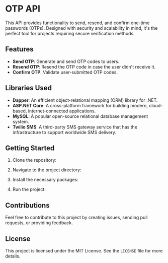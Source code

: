 # OTP API

This API provides functionality to send, resend, and confirm one-time passwords (OTPs). Designed with security and scalability in mind, it's the perfect tool for projects requiring secure verification methods.

## Features

- **Send OTP**: Generate and send OTP codes to users.
- **Resend OTP**: Resend the OTP code in case the user didn't receive it.
- **Confirm OTP**: Validate user-submitted OTP codes.

## Libraries Used

- **Dapper**: An efficient object-relational mapping (ORM) library for .NET.
- **ASP.NET Core**: A cross-platform framework for building modern, cloud-based, internet-connected applications.
- **MySQL**: A popular open-source relational database management system.
- **Twilio SMS**: A third-party SMS gateway service that has the infrastructure to support worldwide SMS delivery.

## Getting Started

1. Clone the repository:

2. Navigate to the project directory:

3. Install the necessary packages:

4. Run the project:

## Contributions

Feel free to contribute to this project by creating issues, sending pull requests, or providing feedback.

## License

This project is licensed under the MIT License. See the `LICENSE` file for more details.
